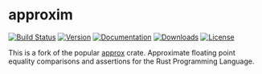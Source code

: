 # approxim

[![Build Status][travis_badge]][travis_url]
[![Version][version_badge]][crate_url]
[![Documentation][docs_badge]][docs_url]
[![Downloads][downloads_badge]][crate_url]
[![License][license_badge]][license_url]

[travis_badge]: https://travis-ci.org/jonaspleyer/approxim.svg?branch=master
[docs_badge]: https://docs.rs/approxim/badge.svg
[version_badge]: https://img.shields.io/crates/v/approxim.svg
[license_badge]: https://img.shields.io/crates/l/approxim.svg
[downloads_badge]: https://img.shields.io/crates/d/approxim.svg

[travis_url]: https://travis-ci.org/jonaspleyer/approxim
[docs_url]: https://docs.rs/approxim
[crate_url]: https://crates.io/crates/approxim
[license_url]: https://github.com/jonaspleyer/approxim/blob/master/LICENSE

This is a fork of the popular [approx](https://github.com/brendanzab/approx) crate.
Approximate floating point equality comparisons and assertions for the Rust Programming Language.
